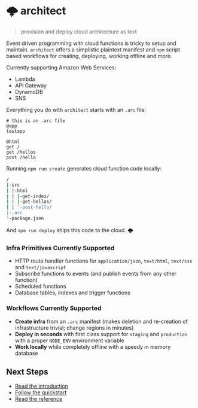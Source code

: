 # &#x1f329; architect

> provision and deploy cloud architecture as text

Event driven programming with cloud functions is tricky to setup and maintain. `architect` offers a simplistic plaintext manifest and `npm` script based workflows for creating, deploying, working offline and more.

Currently supporting Amazon Web Services:

- Lambda
- API Gateway
- DynamoDB
- SNS

Everything you do with `architect` starts with an `.arc` file:

```arc
# this is an .arc file
@app
testapp

@html
get /
get /hellos
post /hello
```

Running `npm run create` generates cloud function code locally:

```bash
/
|-src
| |-html
| | |-get-index/
| | |-get-hellos/
| | '-post-hello/
|-.arc
'-package.json

```

And `npm run deploy` ships this code to the cloud. <span class=cloud>&#x1f329;</span>

### Infra Primitives Currently Supported

- HTTP route handler functions for `application/json`, `text/html`, `text/css` and `text/javascript`
- Subscribe functions to events (and publish events from any other function)
- Scheduled functions 
- Database tables, indexes and trigger functions

### Workflows Currently Supported

- **Create infra** from an `.arc` manifest (makes deletion and re-creation of infrastructure trivial; change regions in minutes)
- **Deploy in seconds** with first class support for `staging` and `production` with a proper `NODE_ENV` environment variable 
- **Work locally** while completely offline with a speedy in memory database
 
## Next Steps

- [Read the introduction](/intro)
- [Follow the quickstart](/quickstart)
- [Read the reference](/reference)
